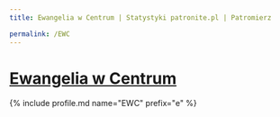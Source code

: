 ```yaml
---
title: Ewangelia w Centrum | Statystyki patronite.pl | Patromierz

permalink: /EWC
---
```


# [Ewangelia w Centrum](https://patronite.pl/EWC)

{% include profile.md name="EWC" prefix="e" %}
